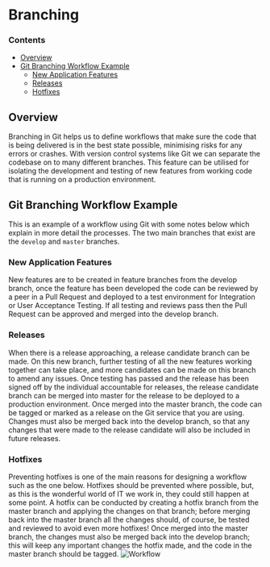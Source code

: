 # Branching
<!--TOC_START-->
### Contents
- [Overview](#overview)
- [Git Branching Workflow Example](#git-branching-workflow-example)
	- [New Application Features](#new-application-features)
	- [Releases](#releases)
	- [Hotfixes](#hotfixes)

<!--TOC_END-->
## Overview
Branching in Git helps us to define workflows that make sure the code that is being delivered is in the best state possible, minimising risks for any errors or crashes.
With version control systems like Git we can separate the codebase on to many different branches.
This feature can be utilised for isolating the development and testing of new features from working code that is running on a production environment.
## Git Branching Workflow Example
This is an example of a workflow using Git with some notes below which explain in more detail the processes.
The two main branches that exist are the `develop` and `master` branches.
### New Application Features
New features are to be created in feature branches from the develop branch, once the feature has been developed the code can be reviewed by a peer in a Pull Request and deployed to a test environment for Integration or User Acceptance Testing.
If all testing and reviews pass then the Pull Request can be approved and merged into the develop branch.
### Releases
When there is a release approaching, a release candidate branch can be made.
On this new branch, further testing of all the new features working together can take place, and more candidates can be made on this branch to amend any issues.
Once testing has passed and the release has been signed off by the individual accountable for releases, the release candidate branch can be merged into master for the release to be deployed to a production environment.
Once merged into the master branch, the code can be tagged or marked as a release on the Git service that you are using.
Changes must also be merged back into the develop branch, so that any changes that were made to the release candidate will also be included in future releases.
### Hotfixes
Preventing hotfixes is one of the main reasons for designing a workflow such as the one below.
Hotfixes should be prevented where possible, but, as this is the wonderful world of IT we work in, they could still happen at some point.
A hotfix can be conducted by creating a hotfix branch from the master branch and applying the changes on that branch; before merging back into the master branch all the changes should, of course, be tested and reviewed to avoid even more hotfixes!
Once merged into the master branch, the changes must also be merged back into the develop branch; this will keep any important changes the hotfix made, and the code in the master branch should be tagged.
![Workflow](https://i.imgur.com/TTzISff.png)
